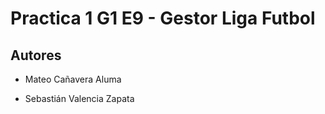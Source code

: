 # Practica 1 G1 E9 - Gestor Liga Futbol

## Autores

- Mateo Cañavera Aluma

- Sebastián Valencia Zapata
